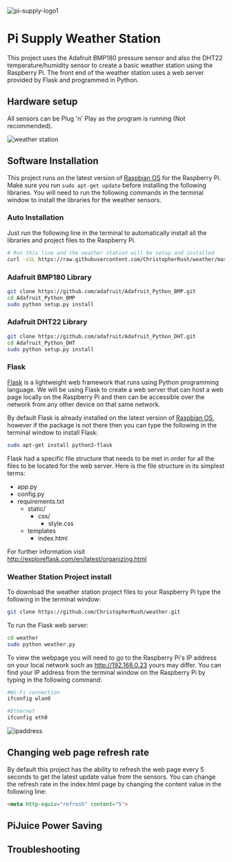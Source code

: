 ![pi-supply-logo1](https://www.pi-supply.com/wp-content/uploads/2015/11/pi-supply-logo1.png)


# Pi Supply Weather Station


This project uses the Adafruit BMP180 pressure sensor and also the DHT22 temperature/humidity sensor to create a basic weather station using the Raspberry Pi. The front end of the weather station uses a web server provided by Flask and programmed in Python.

## Hardware setup

All sensors can be Plug 'n' Play as the program is running (Not recommended).

![weather station](https://www.pi-supply.com/wp-content/uploads/2018/02/fritz_bb.png)


## Software Installation

This project runs on the latest version of [Raspbian OS](https://www.raspberrypi.org/downloads/) for the Raspberry Pi. Make sure you run `sudo apt-get update` before installing the following libraries. You will need to run the following commands in the terminal window to install the libraries for the weather sensors.

### Auto Installation

Just run the following line in the terminal to automatically install all the libraries and project files to the Raspberry Pi.

```bash
# Run this line and the weather station will be setup and installed
curl -sSL https://raw.githubusercontent.com/ChristopherRush/weather/master/install.sh | sudo bash
```

### Adafruit BMP180 Library

```bash
git clone https://github.com/adafruit/Adafruit_Python_BMP.git
cd Adafruit_Python_BMP
sudo python setup.py install
```

### Adafruit DHT22 Library

```bash
git clone https://github.com/adafruit/Adafruit_Python_DHT.git
cd Adafruit_Python_DHT
sudo python setup.py install
```

### Flask

[Flask](http://flask.pocoo.org) is a lightweight web framework that runs using Python programming language. We will be using Flask to create a web server that can host a web page locally on the Raspberry Pi and then can be accessible over the network from any other device on that same network.

By default Flask is already installed on the latest version of [Raspbian OS](https://www.raspberrypi.org/downloads/), however if the package is not there then you can type the following in the terminal window to install Flask:
```bash
sudo apt-get install python3-flask
```

Flask had a specific file structure that needs to be met in order for all the files to be located for the web server. Here is the file structure in its simplest terms:

- app.py
- config.py
- requirements.txt
  - static/
    - css/
      - style.css
  - templates
    - index.html

For further information visit http://exploreflask.com/en/latest/organizing.html



### Weather Station Project install

To download the weather station project files to your Raspberry Pi type the following in the terminal window:

```bash
git clone https://github.com/ChristopherRush/weather.git

```

To run the Flask web server:

```bash
cd weather
sudo python weather.py
```

To view the webpage you will need to go to the Raspberry Pi's IP address on your local network such as http://192.168.0.23 yours may differ. You can find your IP address from the terminal window on the Raspberry Pi by typing in the following command:

```bash
#Wi-Fi connection
ifconfig wlan0

#Ethernet
ifconfig eth0
```

![ipaddress](https://www.pi-supply.com/wp-content/uploads/2018/02/Screen-Shot-2018-02-14-at-11.11.06.png)

## Changing web page refresh rate

By default this project has the ability to refresh the web page every 5 seconds to get the latest update value from the sensors. You can change the refresh rate in the index.html page by changing the content value in the following line:

```html
<meta http-equiv="refresh" content="5">
```

## PiJuice Power Saving




## Troubleshooting
